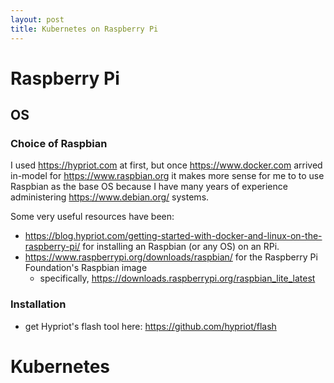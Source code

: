 ```yaml
---
layout: post
title: Kubernetes on Raspberry Pi
---
```


# Raspberry Pi

## OS

### Choice of Raspbian

I used <https://hypriot.com> at first, but once <https://www.docker.com> arrived in-model for <https://www.raspbian.org> it makes more sense for me to to use Raspbian as the base OS because I have many years of experience administering <https://www.debian.org/> systems.

Some very useful resources have been:
* <https://blog.hypriot.com/getting-started-with-docker-and-linux-on-the-raspberry-pi/> for installing an Raspbian (or any OS) on an RPi.
* <https://www.raspberrypi.org/downloads/raspbian/> for the Raspberry Pi Foundation's Raspbian image
  * specifically, <https://downloads.raspberrypi.org/raspbian_lite_latest> 

### Installation

* get Hypriot's flash tool here: <https://github.com/hypriot/flash>



# Kubernetes